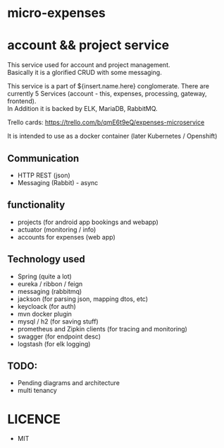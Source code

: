 # micro-expenses

# account && project service
 
This service used for account and project management.   
Basically it is a glorified CRUD with some messaging. 

This service is a part of ${insert.name.here} conglomerate. 
There are currently 5 Services (account - this, expenses, processing, gateway, frontend).  
In Addition it is backed by ELK, MariaDB, RabbitMQ.

Trello cards: https://trello.com/b/qmE6t9eQ/expenses-microservice  

It is intended to use as a docker container (later Kubernetes / Openshift)


## Communication

 * HTTP REST (json) 
 * Messaging (Rabbit) - async

## functionality

* projects (for android app bookings and webapp)
* actuator (monitoring / info)
* accounts for expenses (web app)

## Technology used
 
+ Spring (quite a lot)
+ eureka / ribbon / feign
+ messaging (rabbitmq)
+ jackson (for parsing json, mapping dtos, etc)
+ keycloack (for auth)
+ mvn docker plugin
+ mysql / h2 (for saving stuff)
+ prometheus and Zipkin clients (for tracing and monitoring)
+ swagger (for endpoint desc) 
+ logstash (for elk logging)


## TODO: 
* Pending diagrams and architecture
* multi tenancy 


# LICENCE 

* MIT
